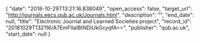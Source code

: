 {
  "date": "2018-10-29T13:21:16.838049", 
  "open_access": false, 
  "target_url": "http://journals.eecs.qub.ac.uk/Journals.html", 
  "description": "", 
  "end_date": null, 
  "title": "Electronic Journal and Learned Societies project", 
  "record_id": "20181029T132116/A7EmFIlaIBtNDiUkGcyqfA==", 
  "publisher": "qub.ac.uk", 
  "start_date": null
}

